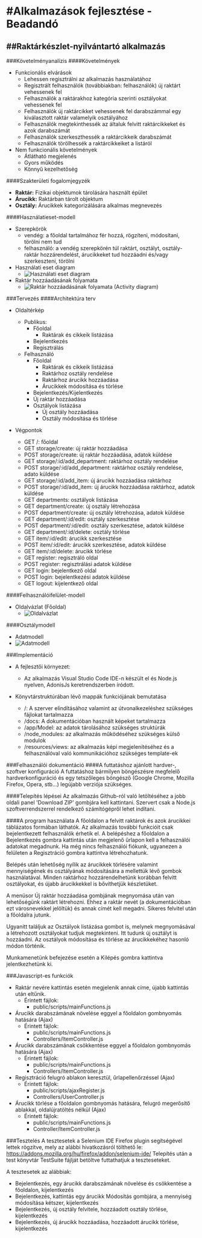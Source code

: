 #Alkalmazások fejlesztése - Beadandó
======
##Raktárkészlet-nyilvántartó alkalmazás
-----
###Követelményanalízis
####Követelmények
* Funkcionális elvárások
  - Lehessen regisztrálni az alkalmazás használatához
  - Regisztrált felhasználók (továbbiakban: felhasználók) új raktárt vehessenek fel
  - Felhasználók a raktárakhoz kategória szerinti osztályokat vehessenek fel
  - Felhasználók új raktárcikket vehessenek fel darabszámmal egy kiválasztott raktár valamelyik osztályához
  - Felhasználók megtekinthessék az általuk felvitt raktárcikkeket és azok darabszámát
  - Felhasználók szerkeszthessék a raktárcikkeik darabszámát
  - Felhasználók törölhessék a raktárcikkeiket a listáról
* Nem funkcionális követelmények
  - Átlátható megjelenés
  - Gyors működés
  - Könnyű kezelhetőség
  
  
####Szakterületi fogalomjegyzék
  - **Raktár:**  Fizikai objektumok tárolására használt épület
  - **Árucikk:** Raktárban tárolt objektum
  - **Osztály:** Árucikkek kategorizálására alkalmas megnevezés
 
####Használatieset-modell
* Szerepkörök
  - vendég: a főoldal tartalmához fér hozzá, rögzíteni, módosítani, törölni nem tud
  - felhasználó: a vendég szerepkörén túl raktárt, osztályt, osztály-raktár hozzárendelést, árucikkeket tud hozzáadni és/vagy szerkeszteni, törölni 
* Használati eset diagram
  - ![Használati eset diagram](docs/images/diagram.png)
* Raktár hozzáadásának folyamata
  - ![Raktár hozzáadásának folyamata (Activity diagram)](docs/images/diagram_addstorage.png)
  
 
###Tervezés
####Architektúra terv
* Oldaltérkép
  * Publikus:
    - Főoldal
      - Raktárak és cikkeik listázása
    - Bejelentkezés
    - Regisztrálás
  * Felhasználó
    - Főoldal
      - Raktárak és cikkeik listázása
      - Raktárhoz osztály rendelése
      - Raktárhoz árucikk hozzáadása
      - Árucikkek módosítása és törlése
    - Bejelentkezés/Kijelentkezés
    - Új raktár hozzáadása
    - Osztályok listázása
      - Új osztály hozzáadása
      - Osztály módosítása és törlése
      
* Végpontok
  - GET /: főoldal
  - GET storage/create: új raktár hozzáadása
  - POST storage/create: új raktár hozzáadása, adatok küldése
  - GET storage/:id/add_department: raktárhoz osztály rendelése
  - POST storage/:id/add_department: raktárhoz osztály rendelése, adato küldése
  - GET storage/:id/add_item: új árucikk hozzáadása raktárhoz 
  - POST storage/:id/add_item: új árucikk hozzáadása raktárhoz, adatok küldése
  - GET departments: osztályok listázása
  - GET department/create: új osztály létrehozása
  - POST department/create: új osztály létrehozása, adatok küldése
  - GET department/:id/edit: osztály szerkesztése
  - POST department/:id/edit: osztály szerkesztése, adatok küldése
  - GET department/:id/delete: osztály törlése
  - GET item/:id/edit: árucikk szerkesztése
  - POST item/:id/edit: árucikk szerkesztése, adatok küldése
  - GET item/:id/delete: árucikk törlése
  - GET register: regisztráló oldal
  - POST register: regisztrálási adatok küldése
  - GET login: bejelentkező oldal
  - POST login: bejelentkezési adatok küldése
  - GET logout: kijelentkező oldal
  

####Felhasználóifelület-modell
* Oldalvázlat (Főoldal)
  - ![Oldalvázlat](docs/images/oldalvazlat.PNG)

####Osztálymodell
- Adatmodell
 - ![Adatmodell](docs/images/adatmodell.png)

###Implementáció
+ A fejlesztői környezet:
  - Az alkalmazás Visual Studio Code IDE-n készült el és Node.js nyelven, AdonisJs keretrendszerben íródott.
  
+ Könyvtárstruktúrában lévő mappák funkciójának bemutatása
  - /: A szerver elindításához valamint az útvonalkezeléshez szükséges fájlokat tartalmazza
  - /docs: A dokumentációban használt képeket tartalmazza 
  - /app/Model: az adatok tárolásához szükséges struktúrák
  - /node_modules: az alkalmazás működéséhez szükséges külső modulok
  - /resources/views: az alkalmazás képi megjelenítéséhez és a felhasználóval való kommunikációhoz szükséges template-ek
  
###Felhasználói dokumentáció
####A futtatáshoz ajánlott hardver-, szoftver konfiguráció
A futtatáshoz bármilyen böngészésre megfelelő hardverkonfiguráció és egy tetszőleges böngésző (Google Chrome, Mozilla Firefox,  Opera, stb...) legújabb verziója szükséges.

####Telepítés lépései
Az alkalmazás Github-ról való letöltéséhez a jobb oldali panel 'Download ZIP' gombjára kell kattintani. Szervert csak a Node.js szoftverrendszerrel rendelkező számítógépről lehet indítani. 

####A program használata
A főoldalon a felvitt raktárok és azok árucikkei táblázatos formában láthatók. Az alkalmazás további funkcióit csak bejelentkezett felhasználók érhetik el. A belépéshez a főoldalon a Bejelentkezés gombra kattintás után megjelenő űrlapon kell a felhasználói adatokat megadnunk. Ha még nincs felhasználói fiókunk, ugyanezen a felületen a Regisztráció gombra kattintva létrehozhatunk.

Belépés után lehetőség nyílik az árucikkek törlésére valamint mennyiségének és osztályának módosítására a mellettük lévő gombok használatával. Minden raktárhoz hozzárendelhetünk korábban felvitt osztályokat, és újabb árucikkekkel is bővíthetjük készletüket. 

A menüsor Új raktár hozzáadása gombjának megnyomása után van lehetőségünk raktárt létrehozni. Ehhez a raktár nevét (a dokumentációban ezt városnevekkel jelöltük) és annak címét kell megadni. Sikeres felvitel után a főoldalra jutunk.

Ugyanitt találjuk az Osztályok listázása gombot is, melynek megnyomásával a létrehozott osztályokat tudjuk megtekinteni. Itt tudunk új osztályt is hozzáadni. Az osztályok módosítása és törlése az árucikkekéhez hasonló módon történik.

Munkamenetünk befejezése esetén a Kilépés gombra kattintva jelentkezhetünk ki.


###Javascript-es funkciók
- Raktár nevére kattintás esetén megjelenik annak címe, újabb kattintás után eltűnik.
  - Érintett fájlok:
    - public/scripts/mainFunctions.js
- Árucikk darabszámának növelése eggyel a főoldalon gombnyomás hatására (Ajax)
  - Érintett fájlok:
    - public/scripts/mainFunctions.js
    - Controllers/ItemController.js
- Árucikk darabszámának csökkentése eggyel a főoldalon gombnyomás hatására (Ajax)
  - Érintett fájlok:
    - public/scripts/mainFunctions.js
    - Controllers/ItemController.js
- Regisztráció felugró ablakon keresztül, űrlapellenőrzéssel (Ajax)
  - Érintett fájlok:
    - public/scripts/ajaxRegister.js
    - Controllers/UserController.js
- Árucikk törlése a főoldalon gombnyomás hatására, felugró megerősítő ablakkal, oldalújratöltés nélkül (Ajax)
  - Érintett fájlok:
    - public/scripts/mainFunctions.js
    - Controller/ItemController.js
    
###Tesztelés
A tesztesetek a Selenium IDE Firefox plugin segítségével lettek rögzítve, mely az alábbi hivatkozásról tölthető le: 
https://addons.mozilla.org/hu/firefox/addon/selenium-ide/
Telepítés után a test könyvtár TestSuite fájlját betöltve futtathatjuk a teszteseteket.
 
A tesztesetek az alábbiak:
 - Bejelentkezés, egy árucikk darabszámának növelése és csökkentése a főoldalon, kijelentkezés
 - Bejelentkezés, kattintás egy árucikk Módosítás gombjára, a mennyiség módosítása kétszer, kijelentkezés
 - Bejelentkezés, új osztály felvitele, hozzáadott osztály törlése, kijelentkezés
 - Bejelentkezés, új árucikk hozzáadása, hozzáadott árucikk törlése, kijelentkezés
  
